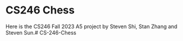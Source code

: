 # CS246 Chess

Here is the CS246 Fall 2023 A5 project by Steven Shi, Stan Zhang and Steven Sun.#   C S - 2 4 6 - C h e s s  
 